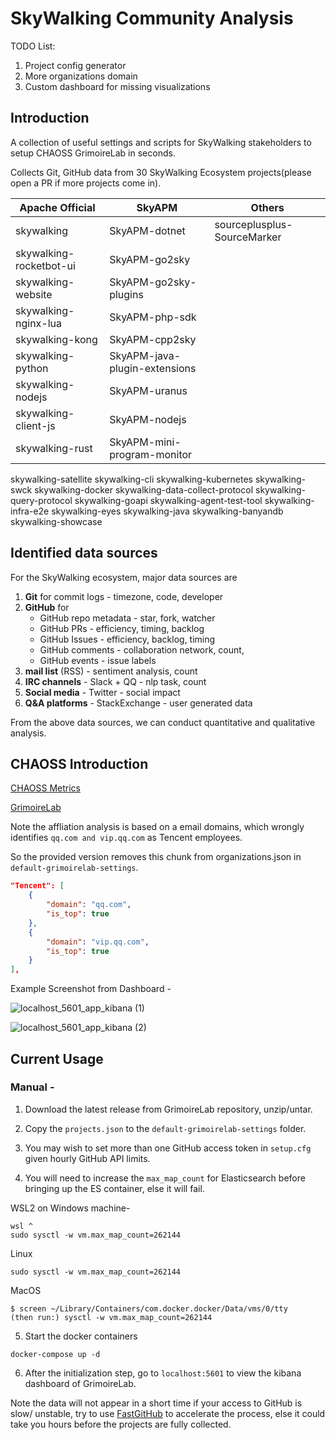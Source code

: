 # SkyWalking Community Analysis

TODO List:
1. Project config generator
2. More organizations domain
3. Custom dashboard for missing visualizations

## Introduction
A collection of useful settings and scripts for SkyWalking stakeholders to setup CHAOSS GrimoireLab in seconds.

Collects Git, GitHub data from 30 SkyWalking Ecosystem projects(please open a PR if more projects come in).

Apache Official             | SkyAPM            | Others
------------                | -------------     | -------------
skywalking                  |   SkyAPM-dotnet   | sourceplusplus-SourceMarker
skywalking-rocketbot-ui     |   SkyAPM-go2sky
skywalking-website          |   SkyAPM-go2sky-plugins
skywalking-nginx-lua        |   SkyAPM-php-sdk
skywalking-kong             |   SkyAPM-cpp2sky
skywalking-python           |   SkyAPM-java-plugin-extensions
skywalking-nodejs           |   SkyAPM-uranus
skywalking-client-js        |   SkyAPM-nodejs
skywalking-rust             |   SkyAPM-mini-program-monitor
skywalking-satellite
skywalking-cli
skywalking-kubernetes
skywalking-swck
skywalking-docker
skywalking-data-collect-protocol
skywalking-query-protocol
skywalking-goapi
skywalking-agent-test-tool
skywalking-infra-e2e
skywalking-eyes
skywalking-java
skywalking-banyandb
skywalking-showcase

## Identified data sources 
For the SkyWalking ecosystem, major data sources are
1. **Git** for commit logs - timezone, code, developer
2. **GitHub** for 
    - GitHub repo metadata - star, fork, watcher
    - GitHub PRs - efficiency, timing, backlog
    - GitHub Issues - efficiency, backlog, timing
    - GitHub comments - collaboration network, count, 
    - GitHub events - issue labels
3. **mail list** (RSS) - sentiment analysis, count
4. **IRC channels** - Slack + QQ - nlp task, count
5. **Social media** - Twitter - social impact
6. **Q&A platforms** - StackExchange - user generated data

From the above data sources, we can conduct quantitative and qualitative analysis. 


## CHAOSS Introduction
[CHAOSS Metrics](https://chaoss.community/metrics/)

[GrimoireLab](https://chaoss.community/software/#user-content-grimoirelab)

Note the affliation analysis is based on a email domains, which wrongly identifies `qq.com and vip.qq.com` as Tencent employees.

So the provided version removes this chunk from organizations.json in `default-grimoirelab-settings`.
```json
"Tencent": [
    {
        "domain": "qq.com",
        "is_top": true
    },
    {
        "domain": "vip.qq.com",
        "is_top": true
    }
],
```

Example Screenshot from Dashboard - 

![localhost_5601_app_kibana (1)](https://user-images.githubusercontent.com/26076517/129667010-3bd334c1-e4aa-40e7-bb83-05ceb34ea59b.png)

![localhost_5601_app_kibana (2)](https://user-images.githubusercontent.com/26076517/129667123-7a1c5545-5be3-4bb7-afdc-d82b3e8e2f84.png)


## Current Usage 
### Manual - 

1. Download the latest release from GrimoireLab repository, unzip/untar.

2. Copy the `projects.json` to the `default-grimoirelab-settings` folder.

3. You may wish to set more than one GitHub access token in `setup.cfg` given hourly GitHub API limits.

4. You will need to increase the `max_map_count` for Elasticsearch before bringing up the ES container, else it will fail.

WSL2 on Windows machine- 

```console
wsl ^
sudo sysctl -w vm.max_map_count=262144
```

Linux

```console
sudo sysctl -w vm.max_map_count=262144
```

MacOS

```console
$ screen ~/Library/Containers/com.docker.docker/Data/vms/0/tty
(then run:) sysctl -w vm.max_map_count=262144
```

5. Start the docker containers

```console
docker-compose up -d
```


6. After the initialization step, go to `localhost:5601` to view the kibana dashboard of GrimoireLab.

Note the data will not appear in a short time if your access to GitHub is slow/ unstable, 
try to use 
[FastGitHub](https://github.com/dotnetcore/FastGithub) 
to accelerate the process, else it could take you hours before the projects are fully collected.

